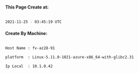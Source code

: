 
   
#### This Page Create at:

```bash

2021-11-25 - 03:45:19 UTC

```

#### Create By Machine:

```bash

Host Name : fv-az28-91

platform  : Linux-5.11.0-1021-azure-x86_64-with-glibc2.31

Ip Local  : 10.1.0.42

```

